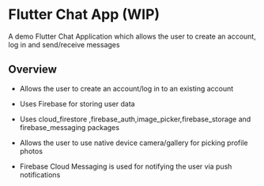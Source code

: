 # Flutter Chat App (WIP)

A demo Flutter Chat Application which allows the user to create an account, log in and send/receive messages

## Overview

- Allows the user to create an account/log in to an existing account

- Uses Firebase for storing user data

- Uses  cloud_firestore ,firebase_auth,image_picker,firebase_storage and  firebase_messaging packages

- Allows the user to use native device camera/gallery for picking profile photos

- Firebase Cloud Messaging is used for notifying the user via push notifications


